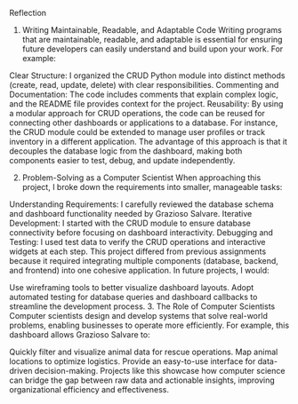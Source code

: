 Reflection
1. Writing Maintainable, Readable, and Adaptable Code
Writing programs that are maintainable, readable, and adaptable is essential for ensuring future developers can easily understand and build upon your work. For example:

Clear Structure: I organized the CRUD Python module into distinct methods (create, read, update, delete) with clear responsibilities.
Commenting and Documentation: The code includes comments that explain complex logic, and the README file provides context for the project.
Reusability: By using a modular approach for CRUD operations, the code can be reused for connecting other dashboards or applications to a database. For instance, the CRUD module could be extended to manage user profiles or track inventory in a different application.
The advantage of this approach is that it decouples the database logic from the dashboard, making both components easier to test, debug, and update independently.

2. Problem-Solving as a Computer Scientist
When approaching this project, I broke down the requirements into smaller, manageable tasks:

Understanding Requirements: I carefully reviewed the database schema and dashboard functionality needed by Grazioso Salvare.
Iterative Development: I started with the CRUD module to ensure database connectivity before focusing on dashboard interactivity.
Debugging and Testing: I used test data to verify the CRUD operations and interactive widgets at each step.
This project differed from previous assignments because it required integrating multiple components (database, backend, and frontend) into one cohesive application. In future projects, I would:

Use wireframing tools to better visualize dashboard layouts.
Adopt automated testing for database queries and dashboard callbacks to streamline the development process.
3. The Role of Computer Scientists
Computer scientists design and develop systems that solve real-world problems, enabling businesses to operate more efficiently. For example, this dashboard allows Grazioso Salvare to:

Quickly filter and visualize animal data for rescue operations.
Map animal locations to optimize logistics.
Provide an easy-to-use interface for data-driven decision-making.
Projects like this showcase how computer science can bridge the gap between raw data and actionable insights, improving organizational efficiency and effectiveness.
